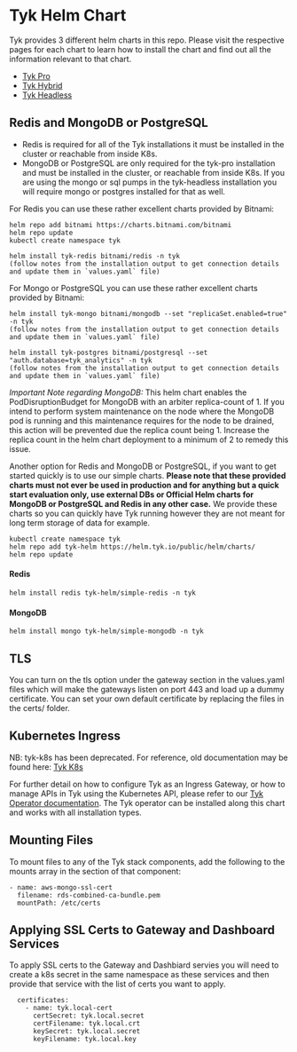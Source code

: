# Tyk Helm Chart
Tyk provides 3 different helm charts in this repo. Please visit the respective pages for each chart to learn how to install the chart and find out all the information relevant to that chart.  
- [Tyk Pro](https://github.com/TykTechnologies/tyk-helm-chart/tree/master/tyk-pro)
- [Tyk Hybrid](https://github.com/TykTechnologies/tyk-helm-chart/tree/master/tyk-hybrid)
- [Tyk Headless](https://github.com/TykTechnologies/tyk-helm-chart/tree/master/tyk-headless)

## Redis and MongoDB or PostgreSQL
- Redis is required for all of the Tyk installations it must be installed in the cluster or reachable from inside K8s.
- MongoDB or PostgreSQL are only required for the tyk-pro installation and must be installed in the cluster, or reachable from inside K8s. If you are using the mongo or sql pumps in the tyk-headless installation you will require mongo or postgres installed for that as well.

For Redis you can use these rather excellent charts provided by Bitnami:

	helm repo add bitnami https://charts.bitnami.com/bitnami
	helm repo update
	kubectl create namespace tyk

	helm install tyk-redis bitnami/redis -n tyk
	(follow notes from the installation output to get connection details and update them in `values.yaml` file)


For Mongo or PostgreSQL you can use these rather excellent charts provided by Bitnami:

	helm install tyk-mongo bitnami/mongodb --set "replicaSet.enabled=true" -n tyk
	(follow notes from the installation output to get connection details and update them in `values.yaml` file)

	helm install tyk-postgres bitnami/postgresql --set "auth.database=tyk_analytics" -n tyk
	(follow notes from the installation output to get connection details and update them in `values.yaml` file)

*Important Note regarding MongoDB:* This helm chart enables the PodDisruptionBudget for MongoDB with an arbiter replica-count of 1.  If you intend to perform system maintenance on the node where the MongoDB pod is running and this maintenance requires for the node to be drained, this action will be prevented due the replica count being 1.  Increase the replica count in the helm chart deployment to a minimum of 2 to remedy this issue.

Another option for Redis and MongoDB or PostgreSQL, if you want to get started quickly is to use our simple charts. **Please note that these provided charts must not ever be used in production and for anything but a quick start evaluation only, use external DBs or Official Helm charts for MongoDB or PostgreSQL and Redis in any other case.**
We provide these charts so you can quickly have Tyk running however they are not meant for long term storage of data for example.

	kubectl create namespace tyk
	helm repo add tyk-helm https://helm.tyk.io/public/helm/charts/
	helm repo update

#### Redis
	helm install redis tyk-helm/simple-redis -n tyk

#### MongoDB
	helm install mongo tyk-helm/simple-mongodb -n tyk

## TLS
You can turn on the tls option under the gateway section in the values.yaml files which will make the gateways listen on port 443 and load up a dummy certificate. You can set your own default certificate by replacing the files in the certs/ folder.

## Kubernetes Ingress
NB: tyk-k8s has been deprecated. For reference, old documentation may be found here: [Tyk K8s](https://github.com/TykTechnologies/tyk-k8s)

For further detail on how to configure Tyk as an Ingress Gateway, or how to manage APIs in Tyk using the Kubernetes API, please refer to our [Tyk Operator documentation](https://github.com/TykTechnologies/tyk-operator/). The Tyk operator can be installed along this chart and works with all installation types.

## Mounting Files
To mount files to any of the Tyk stack components, add the following to the mounts array in the section of that component:

    - name: aws-mongo-ssl-cert
      filename: rds-combined-ca-bundle.pem
      mountPath: /etc/certs

## Applying SSL Certs to Gateway and Dashboard Services
To apply SSL certs to the Gateway and Dashbiard servies you will need to create a k8s secret in the same namespace as these services and then provide that service with the list of certs you want to apply.

```
  certificates:
    - name: tyk.local-cert
      certSecret: tyk.local.secret
      certFilename: tyk.local.crt
      keySecret: tyk.local.secret
      keyFilename: tyk.local.key
```